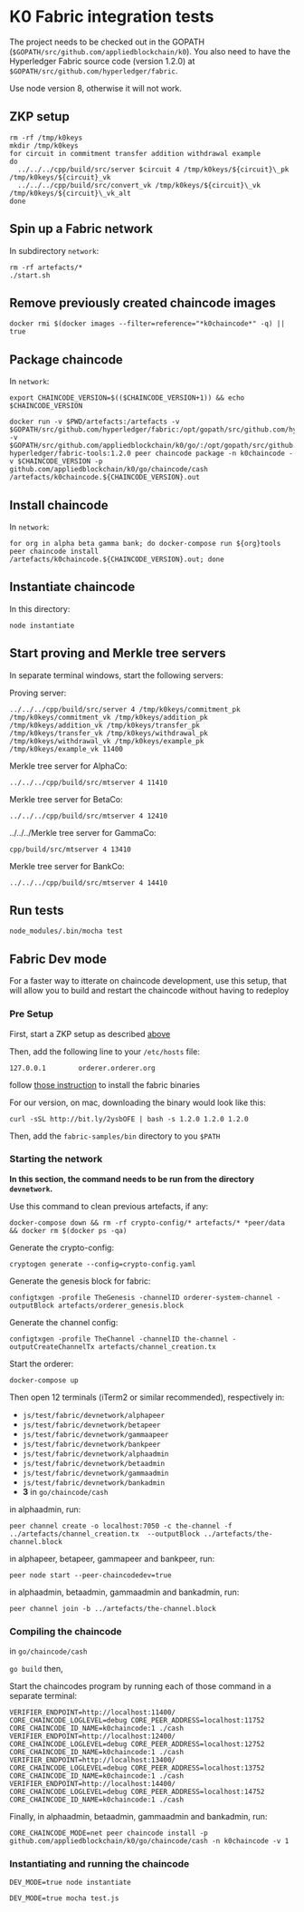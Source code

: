 # K0 Fabric integration tests

The project needs to be checked out in the GOPATH (`$GOPATH/src/github.com/appliedblockchain/k0`). You also need to have the Hyperledger Fabric source code (version 1.2.0) at `$GOPATH/src/github.com/hyperledger/fabric`.

Use node version 8, otherwise it will not work.

## ZKP setup
```
rm -rf /tmp/k0keys
mkdir /tmp/k0keys
for circuit in commitment transfer addition withdrawal example
do
  ../../../cpp/build/src/server $circuit 4 /tmp/k0keys/${circuit}\_pk /tmp/k0keys/${circuit}_vk
  ../../../cpp/build/src/convert_vk /tmp/k0keys/${circuit}\_vk /tmp/k0keys/${circuit}\_vk_alt
done
```

## Spin up a Fabric network

In subdirectory `network`:

```
rm -rf artefacts/*
./start.sh
```

## Remove previously created chaincode images

```
docker rmi $(docker images --filter=reference="*k0chaincode*" -q) || true
```

## Package chaincode

In `network`:

```
export CHAINCODE_VERSION=$(($CHAINCODE_VERSION+1)) && echo $CHAINCODE_VERSION

docker run -v $PWD/artefacts:/artefacts -v $GOPATH/src/github.com/hyperledger/fabric:/opt/gopath/src/github.com/hyperledger/fabric:ro -v $GOPATH/src/github.com/appliedblockchain/k0/go/:/opt/gopath/src/github.com/appliedblockchain/k0/go/:ro hyperledger/fabric-tools:1.2.0 peer chaincode package -n k0chaincode -v $CHAINCODE_VERSION -p github.com/appliedblockchain/k0/go/chaincode/cash /artefacts/k0chaincode.${CHAINCODE_VERSION}.out
```

## Install chaincode

In `network`:

```
for org in alpha beta gamma bank; do docker-compose run ${org}tools peer chaincode install /artefacts/k0chaincode.${CHAINCODE_VERSION}.out; done
```

## Instantiate chaincode

In this directory:

```
node instantiate
```

## Start proving and Merkle tree servers

In separate terminal windows, start the following servers:

Proving server:

```
../../../cpp/build/src/server 4 /tmp/k0keys/commitment_pk /tmp/k0keys/commitment_vk /tmp/k0keys/addition_pk /tmp/k0keys/addition_vk /tmp/k0keys/transfer_pk /tmp/k0keys/transfer_vk /tmp/k0keys/withdrawal_pk /tmp/k0keys/withdrawal_vk /tmp/k0keys/example_pk /tmp/k0keys/example_vk 11400
```

Merkle tree server for AlphaCo:

```
../../../cpp/build/src/mtserver 4 11410
```

Merkle tree server for BetaCo:

```
../../../cpp/build/src/mtserver 4 12410
```

../../../Merkle tree server for GammaCo:

```
cpp/build/src/mtserver 4 13410
```

Merkle tree server for BankCo:

```
../../../cpp/build/src/mtserver 4 14410
```

## Run tests

```
node_modules/.bin/mocha test
```

## Fabric Dev mode

For a faster way to itterate on chaincode development, use this setup, that will allow you to build and restart the chaincode without having to redeploy

### Pre Setup

First, start a ZKP setup as described [above](#zkp-setup)

Then, add the following line to your `/etc/hosts` file:

```
127.0.0.1        orderer.orderer.org
```
follow [those instruction](https://hyperledger-fabric.readthedocs.io/en/release-1.2/install.html) to install the fabric binaries

For our version, on mac, downloading the binary would look like this:
```
curl -sSL http://bit.ly/2ysbOFE | bash -s 1.2.0 1.2.0 1.2.0
```

Then, add the `fabric-samples/bin` directory to you `$PATH`

### Starting the network

__In this section, the command needs to be run from the directory `devnetwork`.__  

Use this command to clean previous artefacts, if any:  

```
docker-compose down && rm -rf crypto-config/* artefacts/* *peer/data && docker rm $(docker ps -qa)
```

Generate the crypto-config:
```
cryptogen generate --config=crypto-config.yaml
```

Generate the genesis block for fabric:
```
configtxgen -profile TheGenesis -channelID orderer-system-channel -outputBlock artefacts/orderer_genesis.block
```

Generate the channel config:

```
configtxgen -profile TheChannel -channelID the-channel -outputCreateChannelTx artefacts/channel_creation.tx
```

Start the orderer:
```
docker-compose up
```

Then open 12 terminals (iTerm2 or similar recommended), respectively in:
* `js/test/fabric/devnetwork/alphapeer`
* `js/test/fabric/devnetwork/betapeer`
* `js/test/fabric/devnetwork/gammaapeer`
* `js/test/fabric/devnetwork/bankpeer`
* `js/test/fabric/devnetwork/alphaadmin`
* `js/test/fabric/devnetwork/betaadmin`
* `js/test/fabric/devnetwork/gammaadmin`
* `js/test/fabric/devnetwork/bankadmin`
* __3__ in `go/chaincode/cash`


in alphaadmin, run:
```
peer channel create -o localhost:7050 -c the-channel -f ../artefacts/channel_creation.tx  --outputBlock ../artefacts/the-channel.block
```

in alphapeer, betapeer, gammapeer and bankpeer, run:
```
peer node start --peer-chaincodedev=true
```

in alphaadmin, betaadmin, gammaadmin and bankadmin, run:
```
peer channel join -b ../artefacts/the-channel.block
```

### Compiling the chaincode

in `go/chaincode/cash`

 `go build` then,

Start the chaincodes program by running each of those command in a separate terminal:

```
VERIFIER_ENDPOINT=http://localhost:11400/ CORE_CHAINCODE_LOGLEVEL=debug CORE_PEER_ADDRESS=localhost:11752 CORE_CHAINCODE_ID_NAME=k0chaincode:1 ./cash
VERIFIER_ENDPOINT=http://localhost:12400/ CORE_CHAINCODE_LOGLEVEL=debug CORE_PEER_ADDRESS=localhost:12752 CORE_CHAINCODE_ID_NAME=k0chaincode:1 ./cash
VERIFIER_ENDPOINT=http://localhost:13400/ CORE_CHAINCODE_LOGLEVEL=debug CORE_PEER_ADDRESS=localhost:13752 CORE_CHAINCODE_ID_NAME=k0chaincode:1 ./cash
VERIFIER_ENDPOINT=http://localhost:14400/ CORE_CHAINCODE_LOGLEVEL=debug CORE_PEER_ADDRESS=localhost:14752 CORE_CHAINCODE_ID_NAME=k0chaincode:1 ./cash
```

Finally, in alphaadmin, betaadmin, gammaadmin and bankadmin, run:

```
CORE_CHAINCODE_MODE=net peer chaincode install -p github.com/appliedblockchain/k0/go/chaincode/cash -n k0chaincode -v 1
```

### Instantiating and running the chaincode

```
DEV_MODE=true node instantiate
```

```
DEV_MODE=true mocha test.js
```